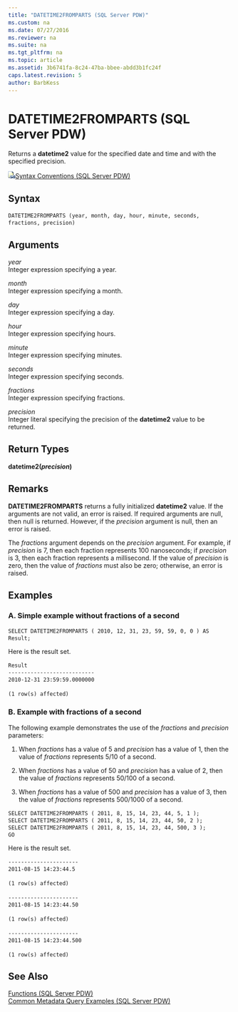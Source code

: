 ```yaml
---
title: "DATETIME2FROMPARTS (SQL Server PDW)"
ms.custom: na
ms.date: 07/27/2016
ms.reviewer: na
ms.suite: na
ms.tgt_pltfrm: na
ms.topic: article
ms.assetid: 3b6741fa-8c24-47ba-bbee-abdd3b1fc24f
caps.latest.revision: 5
author: BarbKess
---
```

# DATETIME2FROMPARTS (SQL Server PDW)
Returns a **datetime2** value for the specified date and time and with the specified precision.  
  
![Topic link icon](../sqlpdw/media/Topic_Link.gif "Topic_Link")[Syntax Conventions &#40;SQL Server PDW&#41;](../sqlpdw/syntax-conventions-sql-server-pdw.md)  
  
## Syntax  
  
```  
DATETIME2FROMPARTS (year, month, day, hour, minute, seconds, fractions, precision)  
```  
  
## Arguments  
*year*  
Integer expression specifying a year.  
  
*month*  
Integer expression specifying a month.  
  
*day*  
Integer expression specifying a day.  
  
*hour*  
Integer expression specifying hours.  
  
*minute*  
Integer expression specifying minutes.  
  
*seconds*  
Integer expression specifying seconds.  
  
*fractions*  
Integer expression specifying fractions.  
  
*precision*  
Integer literal specifying the precision of the **datetime2** value to be returned.  
  
## Return Types  
**datetime2(***precision***)**  
  
## Remarks  
**DATETIME2FROMPARTS** returns a fully initialized **datetime2** value. If the arguments are not valid, an error is raised. If required arguments are null, then null is returned. However, if the *precision* argument is null, then an error is raised.  
  
The *fractions* argument depends on the *precision* argument. For example, if *precision* is 7, then each fraction represents 100 nanoseconds; if *precision* is 3, then each fraction represents a millisecond. If the value of *precision* is zero, then the value of *fractions* must also be zero; otherwise, an error is raised.  
  
## Examples  
  
### A. Simple example without fractions of a second  
  
```  
SELECT DATETIME2FROMPARTS ( 2010, 12, 31, 23, 59, 59, 0, 0 ) AS Result;  
```  
  
Here is the result set.  
  
```  
Result  
---------------------------  
2010-12-31 23:59:59.0000000  
  
(1 row(s) affected)  
```  
  
### B. Example with fractions of a second  
The following example demonstrates the use of the *fractions* and *precision* parameters:  
  
1.  When *fractions* has a value of 5 and *precision* has a value of 1, then the value of *fractions* represents 5/10 of a second.  
  
2.  When *fractions* has a value of 50 and *precision* has a value of 2, then the value of *fractions* represents 50/100 of a second.  
  
3.  When *fractions* has a value of 500 and *precision* has a value of 3, then the value of *fractions* represents 500/1000 of a second.  
  
```Transact-SQL  
SELECT DATETIME2FROMPARTS ( 2011, 8, 15, 14, 23, 44, 5, 1 );  
SELECT DATETIME2FROMPARTS ( 2011, 8, 15, 14, 23, 44, 50, 2 );  
SELECT DATETIME2FROMPARTS ( 2011, 8, 15, 14, 23, 44, 500, 3 );  
GO  
```  
  
Here is the result set.  
  
```  
----------------------  
2011-08-15 14:23:44.5  
  
(1 row(s) affected)  
  
----------------------  
2011-08-15 14:23:44.50  
  
(1 row(s) affected)  
  
----------------------  
2011-08-15 14:23:44.500  
  
(1 row(s) affected)  
```  
  
## See Also  
[Functions &#40;SQL Server PDW&#41;](../sqlpdw/functions-sql-server-pdw.md)  
[Common Metadata Query Examples &#40;SQL Server PDW&#41;](../sqlpdw/common-metadata-query-examples-sql-server-pdw.md)  
  

